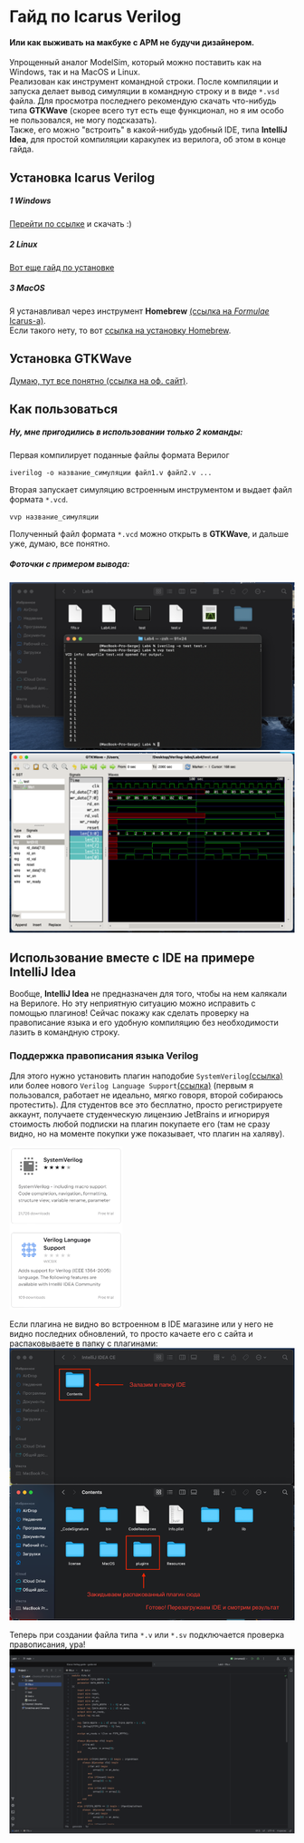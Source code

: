 # Гайд по Icarus Verilog
#### Или как выживать на макбуке с АРМ не будучи дизайнером.
Упрощенный аналог ModelSim, который можно поставить как на Windows, так и на MacOS и Linux.\
Реализован как инструмент командной строки. После компиляции и запуска делает вывод
симуляции в командную строку и в виде `*.vsd` файла. Для просмотра последнего
рекомендую скачать что-нибудь типа **GTKWave** (скорее всего тут есть еще функционал,
но я им особо не пользовался, не могу подсказать).\
Также, его можно "встроить" в какой-нибудь удобный IDE, типа **IntelliJ Idea**, для простой
компиляции каракулек из верилога, об этом в конце гайда.

## Установка Icarus Verilog
##### 1 Windows
[Перейти по ссылке][icarus_win] и скачать :)
##### 2 Linux
[Вот еще гайд по установке][icarus_lin]
##### 3 MacOS
Я устанавливал через инструмент **Homebrew** [(ссылка на _Formulae_ Icarus-а)][icarus_mac].\
Если такого нету, то вот [ссылка на установку Homebrew][brew_mac].

## Установка GTKWave
[Думаю, тут все понятно (ссылка на оф. сайт)][gtkwave].

## Как пользоваться 
##### Ну, мне пригодились в использовании только 2 команды:
Первая компилирует поданные файлы формата Верилог
````
iverilog -o название_симуляции файл1.v файл2.v ...
````
Вторая запускает симуляцию встроенным инструментом и выдает файл формата `*.vcd`.
````
vvp название_симуляции
````
Полученный файл формата `*.vcd` можно открыть в **GTKWave**, и дальше уже, думаю, все понятно.

##### Фоточки с примером вывода:

<img src="pictures/example_icarus_1.png" width="700" alt="example"/>
<img src="pictures/example_icarus_2.png" width="700" alt="example">

## Использование вместе с IDE на примере IntelliJ Idea
Вообще, **IntelliJ Idea** не предназначен для того, чтобы на нем калякали на Верилоге.
Но эту неприятную ситуацию можно исправить с помощью плагинов! Сейчас покажу как сделать
проверку на правописание языка и его удобную компиляцию без необходимости лазить в
командную строку.

### Поддержка правописания языка Verilog
Для этого нужно установить плагин наподобие `SystemVerilog`[(ссылка)][sys_verilog] или 
более нового `Verilog Language Support`[(ссылка)][ver_lang_sup] (первым я пользовался, работает 
не идеально, мягко говоря, второй собираюсь протестить). Для студентов все это бесплатно, 
просто регистрируете аккаунт, получаете студенческую лицензию JetBrains и игнорируя стоимость
любой подписки на плагин покупаете его (там не сразу видно, но на моменте покупки уже
показывает, что плагин на халяву).

<img src="pictures/plugins.png" width="200" alt="plugins">

Если плагина не видно во встроенном в IDE магазине или у него не видно последних обновлений, 
то просто качаете его с сайта и распаковываете в папку с плагинами:
![plugin_install.png](pictures/plugin_install.png)

Теперь при создании файла типа `*.v` или `*.sv` подключается проверка правописания, ура!
![plugin_usage_verilog.png](pictures/plugin_usage_verilog.png)
### 

[icarus_win]: http://bleyer.org/icarus/
[icarus_lin]: https://onstartup.ru/jelektronika/iverilog/
[icarus_mac]: https://formulae.brew.sh/formula/icarus-verilog#default
[brew_mac]: https://brew.sh
[gtkwave]: https://gtkwave.sourceforge.net
[sys_verilog]: https://plugins.jetbrains.com/plugin/10695-systemverilog
[ver_lang_sup]: https://plugins.jetbrains.com/plugin/21813-verilog-language-support